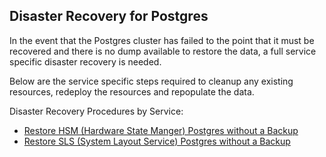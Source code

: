 ## Disaster Recovery for Postgres

In the event that the Postgres cluster has failed to the point that it must be recovered and there is no dump available to restore the data, a full service specific disaster recovery is needed.

Below are the service specific steps required to cleanup any existing resources, redeploy the resources and repopulate the data. 

Disaster Recovery Procedures by Service:
- [Restore HSM (Hardware State Manger) Postgres without a Backup](../hardware_state_manager/Restore_HSM_Postgres_without_a_Backup.md)
- [Restore SLS (System Layout Service) Postgres without a Backup](../system_layout_service/Restore_SLS_Postgres_without_an_Existing_Backup.md)
